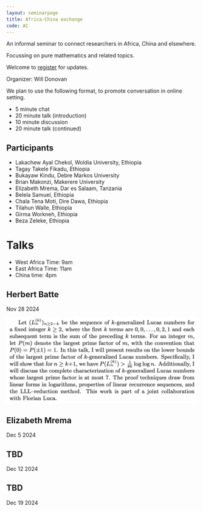 ```yaml
---
layout: seminarpage
title: Africa-China exchange
code: AC
---
```


An informal seminar to connect researchers in Africa, China and elsewhere.

Focussing on pure mathematics and related topics.

Welcome to [register](https://forms.gle/FZ2CMXZU3Avm2PsK7) for updates.

Organizer: Will Donovan

We plan to use the following format, to promote conversation in online setting.

* 5 minute chat
* 20 minute talk (introduction)
* 10 minute discussion
* 20 minute talk (continued)

## Participants

* Lakachew Ayal Chekol, Woldia University, Ethiopia
* Tagay Takele Fikadu, Ethiopia 
* Bukayaw	Kindu, Debre Markos University
* Brian Makonzi, Makerere University
* Elizabeth Mrema, Dar es Salaam, Tanzania	
* Belela Samuel, Ethiopia
* Chala	Tena Moti, Dire Dawa, Ethiopia
* Tilahun Walle, Ethiopia
* Girma	Workneh, Ethiopia
* Beza Zeleke, Ethiopia

# Talks

* West Africa Time: 9am
* East Africa Time: 11am
* China time: 4pm	

## Herbert Batte

Nov 28 2024

![Alt text](./files/talk_HerbertBatte.jpg "Image Title")

## Elizabeth Mrema

Dec 5 2024

## TBD

Dec 12 2024

## TBD

Dec 19 2024
